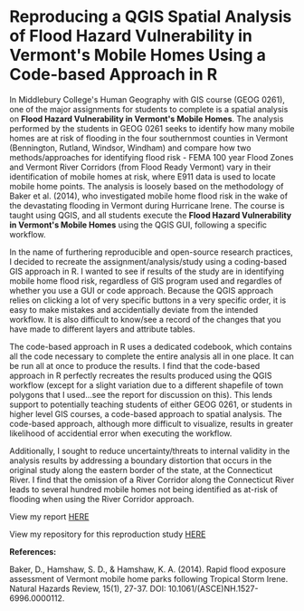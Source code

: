 # Reproducing a QGIS Spatial Analysis of Flood Hazard Vulnerability in Vermont's Mobile Homes Using a Code-based Approach in R

In Middlebury College's Human Geography with GIS course (GEOG 0261), one of the major assignments for students to complete is a spatial analysis on **Flood Hazard Vulnerability in Vermont's Mobile Homes**.  The analysis performed by the students in GEOG 0261 seeks to identify how many mobile homes are at risk of flooding in the four southernmost counties in Vermont (Bennington, Rutland, Windsor, Windham) and compare how two methods/approaches for identifying flood risk - FEMA 100 year Flood Zones and Vermont River Corridors (from Flood Ready Vermont) vary in their identification of mobile homes at risk, where E911 data is used to locate mobile home points.  The analysis is loosely based on the methodology of Baker et al. (2014), who investigated mobile home flood risk in the wake of the devastating flooding in Vermont during Hurricane Irene.  The course is taught using QGIS, and all students execute the **Flood Hazard Vulnerability in Vermont's Mobile Homes** using the QGIS GUI, following a specific workflow.

In the name of furthering reproducible and open-source research practices, I decided to recreate the assignment/analysis/study using a coding-based GIS approach in R.  I wanted to see if results of the study are in identifying mobile home flood risk, regardless of GIS program used and regardles of whether you use a GUI or code approach.  Because the QGIS approach relies on clicking a lot of very specific buttons in a very specific order, it is easy to make mistakes and accidentially deviate from the intended workflow.  It is also difficult to know/see a record of the changes that you have made to different layers and attribute tables.

The code-based approach in R uses a dedicated codebook, which contains all the code necessary to complete the entire analysis all in one place.  It can be run all at once to produce the results.  I find that the code-based approach in R perfectly recreates the results produced using the QGIS workflow (except for a slight variation due to a different shapefile of town polygons that I used...see the report for discussion on this).  This lends support to potentially teaching students of either GEOG 0261, or students in higher level GIS courses, a code-based approach to spatial analysis.  The code-based approach, although more difficult to visualize, results in greater likelihood of accidential error when executing the workflow.

Additionally, I sought to reduce uncertainty/threats to internal validity in the analysis results by addressing a boundary distortion that occurs in the original study along the eastern border of the state, at the Connecticut River.  I find that the omission of a River Corridor along the Connecticut River leads to several hundred mobile homes not being identified as at-risk of flooding when using the River Corridor approach.  

View my report [HERE](https://whprocter.github.io/VT-Mobile-Home-Flooding/)

View my repository for this reproduction study [HERE](https://github.com/whprocter/VT-Mobile-Home-Flooding)

**References:**

Baker, D., Hamshaw, S. D., & Hamshaw, K. A. (2014). Rapid flood exposure assessment of Vermont mobile home parks following Tropical Storm Irene. Natural Hazards Review, 15(1), 27-37. DOI: 10.1061/(ASCE)NH.1527-6996.0000112.

